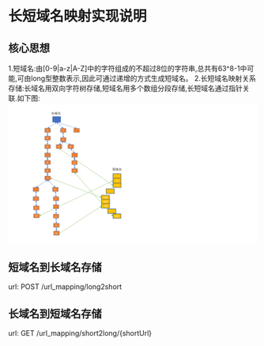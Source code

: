 # 长短域名映射实现说明

## 核心思想

1.短域名:由[0-9|a-z|A-Z]中的字符组成的不超过8位的字符串,总共有63^8-1中可能,可由long型整数表示,因此可通过递增的方式生成短域名。
2.长短域名映射关系存储:长域名用双向字符树存储,短域名用多个数组分段存储,长短域名通过指针关联.如下图:
![image info](doc/idea.png)

## 短域名到长域名存储

url: POST /url_mapping/long2short  

## 长域名到短域名存储

url: GET /url_mapping/short2long/{shortUrl}







